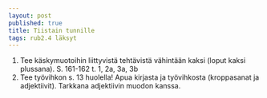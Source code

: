 ```yaml
---
layout: post
published: true
title: Tiistain tunnille
tags: rub2.4 läksyt
---
```

1. Tee käskymuotoihin liittyvistä tehtävistä vähintään kaksi (loput kaksi plussana). S. 161-162 t. 1, 2a, 3a, 3b
2. Tee työvihkon s. 13 huolella! Apua kirjasta ja työvihkosta (kroppasanat ja adjektiivit). Tarkkana adjektiivin muodon kanssa.
